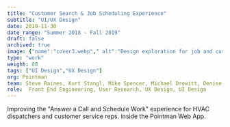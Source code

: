 ```yaml
---
title: "Customer Search & Job Scheduling Experience"
subtitle: "UI/UX Design"
date: 2019-11-30
date_range: "Summer 2018 - Fall 2019"
draft: false
archived: true
image: {"name":"cover3.webp"," alt":"Design exploration for job and customer screens in the Pointman App"}
type: "work"
weight: 88
tags: ["UI Design","UX Design"]
org: Pointman
team: Steve Raines, Kurt Stangl, Mike Spencer, Michael Drewitt, Denise Nadal, David Cloyd. 
role:  Front End Engineering, User Research, UX Design, UI Design
---
```

Improving the "Answer a Call and Schedule Work" experience for HVAC dispatchers and customer service reps. inside the Pointman Web App.
